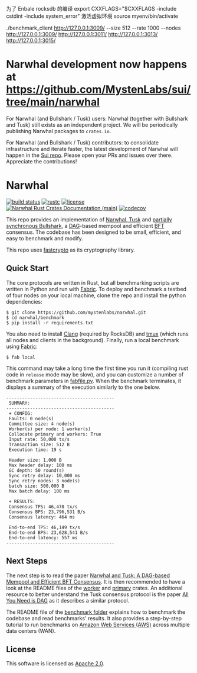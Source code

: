 为了 Enbale rocksdb 的编译
export CXXFLAGS="$CXXFLAGS -include cstdint -include system_error"
激活虚拟环境
source myenv/bin/activate

./benchmark_client http://127.0.0.1:3009/ --size 512 --rate 1000
--nodes http://127.0.0.1:3009/ http://127.0.0.1:3011/ http://127.0.0.1:3013/ http://127.0.0.1:3015/

# Narwhal development now happens at https://github.com/MystenLabs/sui/tree/main/narwhal

For Narwhal (and Bullshark / Tusk) users: Narwhal (together with Bullshark and Tusk) still exists as an independent
project. We will be periodically publishing Narwhal packages to `crates.io`.

For Narwhal (and Bullshark / Tusk) contributors: to consolidate infrastructure and iterate faster, the latest
development of Narwhal will happen in the [Sui repo](https://github.com/MystenLabs/sui/tree/main/narwhal). Please open
your PRs and issues over there. Appreciate the contributions!

# Narwhal

[![build status](https://img.shields.io/github/workflow/status/mystenlabs/narwhal/Rust/main?style=flat-square&logo=github)](https://github.com/mystenlabs/narwhal/actions)
[![rustc](https://img.shields.io/badge/rustc-1.62+-blue?style=flat-square&logo=rust)](https://www.rust-lang.org)
[![license](https://img.shields.io/badge/license-Apache-blue.svg?style=flat-square)](LICENSE)
[![Narwhal Rust Crates Documentation (main)](https://img.shields.io/badge/docs-main-0f0)](https://mystenlabs.github.io/narwhal/)
[![codecov](https://codecov.io/gh/MystenLabs/narwhal/branch/main/graph/badge.svg?token=C4bY6ovBlx)](https://codecov.io/gh/MystenLabs/narwhal)

This repo provides an implementation of [Narwhal, Tusk](https://arxiv.org/pdf/2105.11827.pdf)
and [partially synchronous Bullshark](https://arxiv.org/pdf/2209.05633.pdf),
a [DAG](https://en.wikipedia.org/wiki/Directed_acyclic_graph)-based mempool and
efficient [BFT](https://en.wikipedia.org/wiki/Byzantine_fault) consensus. The codebase has been designed to be small,
efficient, and easy to benchmark and modify.

This repo uses [fastcrypto](https://github.com/MystenLabs/fastcrypto) as its cryptography library.

## Quick Start

The core protocols are written in Rust, but all benchmarking scripts are written in Python and run
with [Fabric](http://www.fabfile.org/).
To deploy and benchmark a testbed of four nodes on your local machine, clone the repo and install the python
dependencies:

```
$ git clone https://github.com/mystenlabs/narwhal.git
$ cd narwhal/benchmark
$ pip install -r requirements.txt
```

You also need to install [Clang](https://clang.llvm.org/) (required by RocksDB)
and [tmux](https://linuxize.com/post/getting-started-with-tmux/#installing-tmux) (which runs all nodes and clients in
the background). Finally, run a local benchmark using [Fabric](http://www.fabfile.org/):

```
$ fab local
```

This command may take a long time the first time you run it (compiling rust code in `release` mode may be slow), and you
can customize a number of benchmark parameters
in [fabfile.py](https://github.com/mystenlabs/narwhal/blob/main/benchmark/fabfile.py). When the benchmark terminates, it
displays a summary of the execution similarly to the one below.

```
-----------------------------------------
 SUMMARY:
-----------------------------------------
 + CONFIG:
 Faults: 0 node(s)
 Committee size: 4 node(s)
 Worker(s) per node: 1 worker(s)
 Collocate primary and workers: True
 Input rate: 50,000 tx/s
 Transaction size: 512 B
 Execution time: 19 s

 Header size: 1,000 B
 Max header delay: 100 ms
 GC depth: 50 round(s)
 Sync retry delay: 10,000 ms
 Sync retry nodes: 3 node(s)
 batch size: 500,000 B
 Max batch delay: 100 ms

 + RESULTS:
 Consensus TPS: 46,478 tx/s
 Consensus BPS: 23,796,531 B/s
 Consensus latency: 464 ms

 End-to-end TPS: 46,149 tx/s
 End-to-end BPS: 23,628,541 B/s
 End-to-end latency: 557 ms
-----------------------------------------
```

## Next Steps

The next step is to read the
paper [Narwhal and Tusk: A DAG-based Mempool and Efficient BFT Consensus](https://arxiv.org/pdf/2105.11827.pdf). It is
then recommended to have a look at the README files of
the [worker](https://github.com/mystenlabs/narwhal/tree/main/worker)
and [primary](https://github.com/mystenlabs/narwhal/tree/main/primary) crates. An additional resource to better
understand the Tusk consensus protocol is the paper [All You Need is DAG](https://arxiv.org/abs/2102.08325) as it
describes a similar protocol.

The README file of the [benchmark folder](https://github.com/mystenlabs/narwhal/tree/main/benchmark) explains how to
benchmark the codebase and read benchmarks' results. It also provides a step-by-step tutorial to run benchmarks
on [Amazon Web Services (AWS)](https://aws.amazon.com) across multiple data centers (WAN).

## License

This software is licensed as [Apache 2.0](LICENSE).
